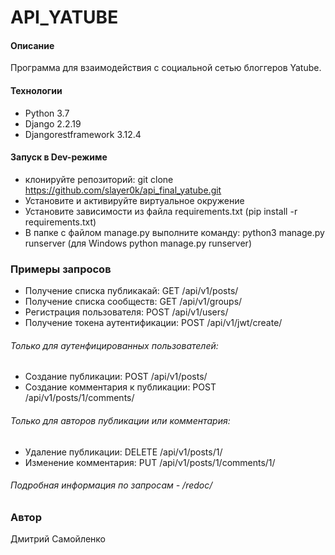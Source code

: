 # API_YATUBE
#### Описание
Программа для взаимодействия с социальной сетью блоггеров Yatube.
#### Технологии
- Python 3.7
- Django 2.2.19
- Djangorestframework 3.12.4
#### Запуск в Dev-режиме
- клонируйте репозиторий: git clone https://github.com/slayer0k/api_final_yatube.git
- Установите и активируйте виртуальное окружение
- Установите зависимости из файла requirements.txt (pip install -r requirements.txt)
- В папке с файлом manage.py выполните команду: python3 manage.py runserver (для Windows python manage.py runserver)
### Примеры запросов
- Получение списка публикакай: GET /api/v1/posts/
- Получение списка сообществ: GET /api/v1/groups/
- Регистрация пользователя: POST /api/v1/users/
- Получение токена аутентификации: POST /api/v1/jwt/create/
###### Только для аутенфицированных пользователей:
- Создание публикации: POST /api/v1/posts/
- Создание комментария к публикации: POST /api/v1/posts/1/comments/
###### Только для авторов публикации или комментария:
- Удаление публикации: DELETE /api/v1/posts/1/
- Изменение комментария: PUT /api/v1/posts/1/comments/1/
###### Подробная информация по запросам - /redoc/
### Автор
Дмитрий Самойленко

